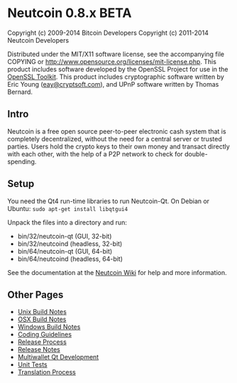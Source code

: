 Neutcoin 0.8.x BETA
====================

Copyright (c) 2009-2014 Bitcoin Developers
Copyright (c) 2011-2014 Neutcoin Developers

Distributed under the MIT/X11 software license, see the accompanying
file COPYING or http://www.opensource.org/licenses/mit-license.php.
This product includes software developed by the OpenSSL Project for use in the [OpenSSL Toolkit](http://www.openssl.org/). This product includes
cryptographic software written by Eric Young ([eay@cryptsoft.com](mailto:eay@cryptsoft.com)), and UPnP software written by Thomas Bernard.


Intro
---------------------
Neutcoin is a free open source peer-to-peer electronic cash system that is
completely decentralized, without the need for a central server or trusted
parties.  Users hold the crypto keys to their own money and transact directly
with each other, with the help of a P2P network to check for double-spending.


Setup
---------------------
You need the Qt4 run-time libraries to run Neutcoin-Qt. On Debian or Ubuntu:
	`sudo apt-get install libqtgui4`

Unpack the files into a directory and run:

- bin/32/neutcoin-qt (GUI, 32-bit)
- bin/32/neutcoind (headless, 32-bit)
- bin/64/neutcoin-qt (GUI, 64-bit)
- bin/64/neutcoind (headless, 64-bit)

See the documentation at the [Neutcoin Wiki](http://neutcoin.info)
for help and more information.


Other Pages
---------------------
- [Unix Build Notes](build-unix.md)
- [OSX Build Notes](build-osx.md)
- [Windows Build Notes](build-msw.md)
- [Coding Guidelines](coding.md)
- [Release Process](release-process.md)
- [Release Notes](release-notes.md)
- [Multiwallet Qt Development](multiwallet-qt.md)
- [Unit Tests](unit-tests.md)
- [Translation Process](translation_process.md)
